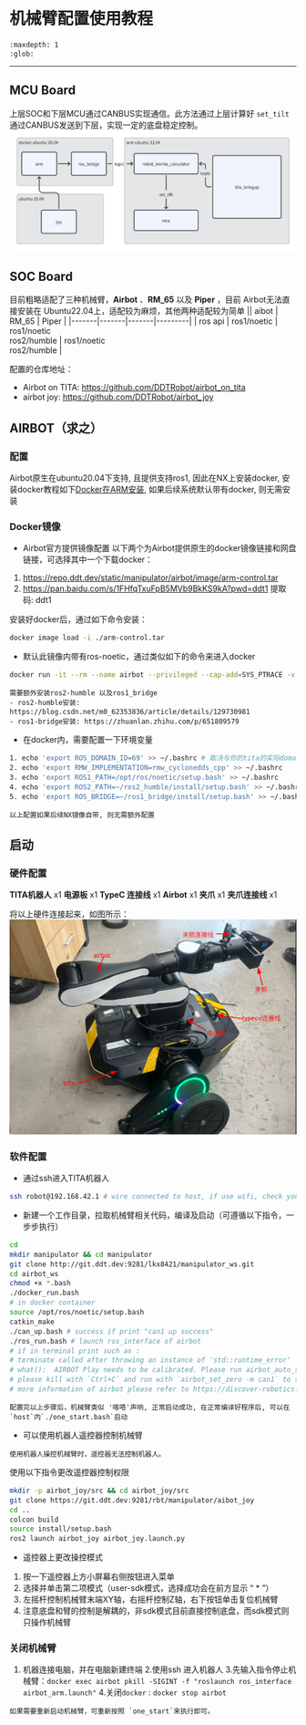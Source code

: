 # 机械臂配置使用教程
```{toctree}
:maxdepth: 1
:glob:
```
------

## MCU Board
上层SOC和下层MCU通过CANBUS实现通信。此方法通过上层计算好 `set_tilt`通过CANBUS发送到下层，实现一定的底盘稳定控制。
![arm1](../_static/arm1.png)

## SOC Board
目前粗略适配了三种机械臂，**Airbot** 、**RM_65** 以及 **Piper** ，目前 Airbot无法直接安装在 Ubuntu22.04上，适配较为麻烦，其他两种适配较为简单
||  aibot | RM_65 | Piper |
|-------|-------|-------|---------|
| ros api | ros1/noetic | ros1/noetic<br>ros2/humble | ros1/noetic<br>ros2/humble |

配置的仓库地址：

- Airbot on TITA: https://github.com/DDTRobot/airbot_on_tita
- airbot joy: https://github.com/DDTRobot/airbot_joy

## AIRBOT（求之）
### 配置
Airbot原生在ubuntu20.04下支持, 且提供支持ros1, 因此在NX上安装docker, 安装docker教程如下[Docker在ARM安装](docker_on_arm.md), 如果后续系统默认带有docker, 则无需安装  

### Docker镜像
- Airbot官方提供镜像配置
以下两个为Airbot提供原生的docker镜像链接和网盘链接，可选择其中一个下载docker：
1. https://repo.ddt.dev/static/manipulator/airbot/image/arm-control.tar
2. https://pan.baidu.com/s/1FHfqTxuFpB5MVb9BkKS9kA?pwd=ddt1 提取码: ddt1

安装好docker后，通过如下命令安装：
```bash
docker image load -i ./arm-control.tar
```
- 默认此镜像内带有ros-noetic，通过类似如下的命令来进入docker
```bash
docker run -it --rm --name airbot --privileged --cap-add=SYS_PTRACE -v $HOME/.ssh:/root/.ssh --network=host -v ~/manipulator:/workspace --workdir /workspace registry.qiuzhi.tech/airbot-play/arm-control:2.9.0 /bin/bash
```
```{note}
需要额外安装ros2-humble 以及ros1_bridge
- ros2-humble安装: https://blog.csdn.net/m0_62353836/article/details/129730981
- ros1-bridge安装: https://zhuanlan.zhihu.com/p/651809579
```
- 在docker内，需要配置一下环境变量
```bash
1. echo 'export ROS_DOMAIN_ID=69' >> ~/.bashrc # 取决与你的tita的实际domain_id
2. echo 'export RMW_IMPLEMENTATION=rmw_cyclonedds_cpp' >> ~/.bashrc
3. echo 'export ROS1_PATH=/opt/ros/noetic/setup.bash' >> ~/.bashrc
4. echo 'export ROS2_PATH=~/ros2_humble/install/setup.bash' >> ~/.bashrc
5. echo 'export ROS_BRIDGE=~/ros1_bridge/install/setup.bash' >> ~/.bashrc #取决与你的ros2及bridge实际安装位置
```
```{note}
以上配置如果后续NX镜像自带, 则无需额外配置
```

## 启动
### 硬件配置

**TITA机器人** x1
**电源板** x1
**TypeC 连接线** x1
**Airbot** x1
**夹爪** x1
**夹爪连接线** x1

将以上硬件连接起来，如图所示：
![arm2](../_static/arm2.png)
### 软件配置
- 通过ssh进入TITA机器人
```bash
ssh robot@192.168.42.1 # wire connected to host, if use wifi, check your tita ip address 
```
- 新建一个工作目录，拉取机械臂相关代码，编译及启动（可遵循以下指令，一步步执行）
```bash
cd 
mkdir manipulator && cd manipulator
git clone http://git.ddt.dev:9281/lkx8421/manipulator_ws.git
cd airbot_ws
chmod +x *.bash
./docker_run.bash
# in docker container
source /opt/ros/noetic/setup.bash
catkin_make
./can_up.bash # success if print "can1 up success"
./ros_run.bash # launch ros_interface of airbot
# if in terminal print such as : 
# terminate called after throwing an instance of 'std::runtime_error'
# what():  AIRBOT Play needs to be calibrated. Please run airbot_auto_set_zero or airbot_set_zero
# please kill with `Ctrl+C` and run with `airbot_set_zero -m can1` to set arm to zero position
# more information of airbot please refer to https://discover-robotics.github.io/docs/latest/AIRBOT-Play/tutorials/env/
```
```{note}
配置完以上步骤后，机械臂类似 '喀嗒'声响, 正常启动成功, 在正常编译好程序后, 可以在`host`内`./one_start.bash`启动
```
- 可以使用机器人遥控器控制机械臂
```{note}
使用机器人操控机械臂时，遥控器无法控制机器人。
```
使用以下指令更改遥控器控制权限
```bash
mkdir -p airbot_joy/src && cd airbot_joy/src
git clone https://git.ddt.dev:9281/rbt/manipulator/aibot_joy
cd ..
colcon build 
source install/setup.bash
ros2 launch airbot_joy airbot_joy.launch.py
```
- 遥控器上更改操控模式
1. 按一下遥控器上方小屏幕右侧按钮进入菜单
2. 选择并单击第二项模式（user-sdk模式，选择成功会在前方显示 “ * ”）
3. 左摇杆控制机械臂末端XY轴，右摇杆控制Z轴，右下按钮单击复位机械臂
4. 注意底盘和臂的控制是解耦的，非sdk模式目前直接控制底盘，而sdk模式则只操作机械臂

### 关闭机械臂
1. 机器连接电脑，并在电脑新建终端
2.使用ssh 进入机器人
3.先输入指令停止机械臂：`docker exec airbot pkill -SIGINT -f "roslaunch ros_interface airbot_arm.launch"`
4.关闭`docker` : `docker stop airbot`
```{note}
如果需要重新启动机械臂，可重新按照 `one_start`来执行即可。
```